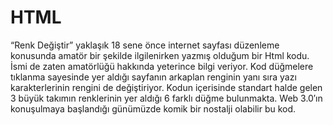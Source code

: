 # HTML

“Renk Değiştir” yaklaşık 18 sene önce internet sayfası düzenleme konusunda amatör bir şekilde ilgilenirken yazmış olduğum bir Html kodu. İsmi de zaten amatörlüğü hakkında yeterince bilgi veriyor. Kod düğmelere tıklanma sayesinde yer aldığı sayfanın arkaplan renginin yanı sıra yazı karakterlerinin rengini de değiştiriyor. Kodun içerisinde standart halde gelen 3 büyük takımın renklerinin yer aldığı 6 farklı düğme bulunmakta. Web 3.0′ın konuşulmaya başlandığı günümüzde komik bir nostalji olabilir bu kod.
